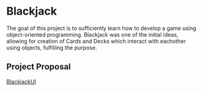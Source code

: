 # Blackjack
The goal of this project is to sufficiently learn how to develop a game using object-oriented programming. Blackjack was one of the initial ideas, allowing for creation of Cards and Decks which interact with eachother using objects, fulfilling the purpose.
## Project Proposal
[BlackjackUI](https://user-images.githubusercontent.com/116303417/198058947-5f84b013-87ab-4a29-bcd1-b7d18f7a4cd7.png)
